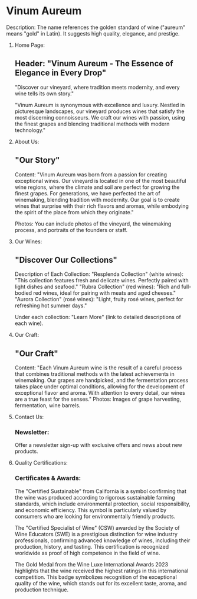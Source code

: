 # Vinum Aureum

Description: The name references the golden standard of wine ("aureum" means "gold" in Latin). It suggests high quality, elegance, and prestige.

1. Home Page:

   ## Header: "Vinum Aureum - The Essence of Elegance in Every Drop"

   "Discover our vineyard, where tradition meets modernity, and every wine tells its own story."

   "Vinum Aureum is synonymous with excellence and luxury. Nestled in picturesque landscapes, our vineyard produces wines that satisfy the most discerning connoisseurs. We craft our wines with passion, using the finest grapes and blending traditional methods with modern technology."

2. About Us:

   ## "Our Story"

   Content: "Vinum Aureum was born from a passion for creating exceptional wines. Our vineyard is located in one of the most beautiful wine regions, where the climate and soil are perfect for growing the finest grapes. For generations, we have perfected the art of winemaking, blending tradition with modernity. Our goal is to create wines that surprise with their rich flavors and aromas, while embodying the spirit of the place from which they originate."

   Photos: You can include photos of the vineyard, the winemaking process, and portraits of the founders or staff.

3. Our Wines:

   ## "Discover Our Collections"

   Description of Each Collection:
   "Resplenda Collection" (white wines): "This collection features fresh and delicate wines. Perfectly paired with light dishes and seafood."
   "Rubra Collection" (red wines): "Rich and full-bodied red wines, ideal for pairing with meats and aged cheeses."
   "Aurora Collection" (rosé wines): "Light, fruity rosé wines, perfect for refreshing hot summer days."

   Under each collection: "Learn More" (link to detailed descriptions of each wine).

4. Our Craft:

   ## "Our Craft"

   Content: "Each Vinum Aureum wine is the result of a careful process that combines traditional methods with the latest achievements in winemaking. Our grapes are handpicked, and the fermentation process takes place under optimal conditions, allowing for the development of exceptional flavor and aroma. With attention to every detail, our wines are a true feast for the senses."
   Photos: Images of grape harvesting, fermentation, wine barrels.

5. Contact Us:

   ### Newsletter:

   Offer a newsletter sign-up with exclusive offers and news about new products.

6. Quality Certifications:

   ### Certificates & Awards:

   The "Certified Sustainable" from California is a symbol confirming that the wine was produced according to rigorous sustainable farming standards, which include environmental protection, social responsibility, and economic efficiency. This symbol is particularly valued by consumers who are looking for environmentally friendly products.

   The "Certified Specialist of Wine" (CSW) awarded by the Society of Wine Educators (SWE) is a prestigious distinction for wine industry professionals, confirming advanced knowledge of wines, including their production, history, and tasting. This certification is recognized worldwide as proof of high competence in the field of wine.

   The Gold Medal from the Wine Luxe International Awards 2023 highlights that the wine received the highest ratings in this international competition. This badge symbolizes recognition of the exceptional quality of the wine, which stands out for its excellent taste, aroma, and production technique.
